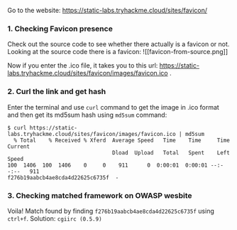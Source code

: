 
Go to the website: https://static-labs.tryhackme.cloud/sites/favicon/

### 1. Checking Favicon presence

Check out the source code to see whether there actually is a favicon or not.
Looking at the source code there is a favicon:
![[favicon-from-source.png]]

Now if you enter the .ico file, it takes you to this url: https://static-labs.tryhackme.cloud/sites/favicon/images/favicon.ico .


### 2. Curl the link and get hash

Enter the terminal and use `curl` command to get the image in .ico format and then get its md5sum hash using `md5sum` command:
```
$ curl https://static-labs.tryhackme.cloud/sites/favicon/images/favicon.ico | md5sum
  % Total    % Received % Xferd  Average Speed   Time    Time     Time  Current
                                 Dload  Upload   Total   Spent    Left  Speed
100  1406  100  1406    0     0    911      0  0:00:01  0:00:01 --:--:--   911
f276b19aabcb4ae8cda4d22625c6735f  -
```


### 3. Checking matched framework on OWASP wesbite

Voila! Match found by finding `f276b19aabcb4ae8cda4d22625c6735f` using `ctrl+f`.
Solution: `cgiirc (0.5.9)`